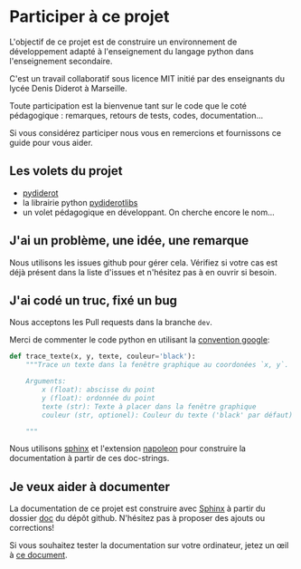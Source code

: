 # Participer à ce projet

L'objectif de ce projet est de construire un environnement de développement adapté à l'enseignement du langage python dans l'enseignement secondaire.

C'est un travail collaboratif sous licence MIT initié par des enseignants du lycée Denis Diderot à Marseille.

Toute participation est la bienvenue tant sur le code que le coté pédagogique : remarques, retours de tests, codes, documentation...

Si vous considérez participer nous vous en remercions et fournissons ce guide pour vous aider.

## Les volets du projet

- [pydiderot]( https://github.com/cspaier/pydiderot)
- la librairie python [pydiderotlibs](https://github.com/cspaier/pydiderotlibs)
- un volet pédagogique en développant. On cherche encore le nom...

## J'ai un problème, une idée, une remarque
Nous utilisons les issues github pour gérer cela. Vérifiez si votre cas est déjà présent dans la liste d'issues et n'hésitez pas à en ouvrir si besoin.


## J'ai codé un truc, fixé un bug
Nous acceptons les Pull requests dans la branche `dev`.

Merci de commenter le code python en utilisant la [convention google](http://google.github.io/styleguide/pyguide.html#38-comments-and-docstrings):
```python
def trace_texte(x, y, texte, couleur='black'):
    """Trace un texte dans la fenêtre graphique au coordonées `x, y`.

    Arguments:
        x (float): abscisse du point
        y (float): ordonnée du point
        texte (str): Texte à placer dans la fenêtre graphique
        couleur (str, optionel): Couleur du texte ('black' par défaut)

    """
```
Nous utilisons [sphinx](http://www.sphinx-doc.org/) et l'extension [napoleon](https://sphinxcontrib-napoleon.readthedocs.io/en/latest/) pour construire la documentation à partir de ces doc-strings.

## Je veux aider à documenter
La documentation de ce projet est construire avec [Sphinx](https://www.sphinx-doc.org/) à partir du dossier [doc](https://github.com/cspaier/pydiderot/tree/dev/docs) du dépôt github. N'hésitez pas à proposer des ajouts ou corrections!

Si vous souhaitez tester la documentation sur votre ordinateur, jetez un œil à [ce document](https://pydiderot.readthedocs.io/compiler_la_documentation/).
